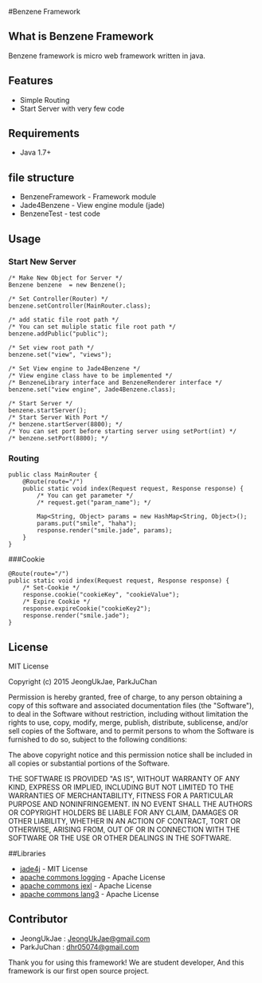 #Benzene Framework

## What is Benzene Framework

Benzene framework is micro web framework written in java.

## Features

* Simple Routing
* Start Server with very few code

## Requirements

* Java 1.7+

## file structure

* BenzeneFramework - Framework module
* Jade4Benzene     - View engine module (jade)
* BenzeneTest      - test code

## Usage

### Start New Server

```
/* Make New Object for Server */
Benzene benzene  = new Benzene();

/* Set Controller(Router) */
benzene.setController(MainRouter.class);

/* add static file root path */
/* You can set muliple static file root path */
benzene.addPublic("public");

/* Set view root path */
benzene.set("view", "views");

/* Set View engine to Jade4Benzene */
/* View engine class have to be implemented */
/* BenzeneLibrary interface and BenzeneRenderer interface */
benzene.set("view engine", Jade4Benzene.class);

/* Start Server */
benzene.startServer();
/* Start Server With Port */
/* benzene.startServer(8800); */
/* You can set port before starting server using setPort(int) */
/* benzene.setPort(8800); */
```

### Routing

```
public class MainRouter {
	@Route(route="/")
	public static void index(Request request, Response response) {
		/* You can get parameter */
		/* request.get("param_name"); */
		
		Map<String, Object> params = new HashMap<String, Object>();
		params.put("smile", "haha");
		response.render("smile.jade", params);
	}
}
```

###Cookie
```
@Route(route="/")
public static void index(Request request, Response response) {
	/* Set-Cookie */
	response.cookie("cookieKey", "cookieValue");
	/* Expire Cookie */
	response.expireCookie("cookieKey2");
	response.render("smile.jade");
}
```


## License

MIT License

Copyright (c) 2015 JeongUkJae, ParkJuChan

Permission is hereby granted, free of charge, to any person
obtaining a copy of this software and associated documentation
files (the "Software"), to deal in the Software without
restriction, including without limitation the rights to use,
copy, modify, merge, publish, distribute, sublicense, and/or sell
copies of the Software, and to permit persons to whom the
Software is furnished to do so, subject to the following
conditions:

The above copyright notice and this permission notice shall be
included in all copies or substantial portions of the Software.

THE SOFTWARE IS PROVIDED "AS IS", WITHOUT WARRANTY OF ANY KIND,
EXPRESS OR IMPLIED, INCLUDING BUT NOT LIMITED TO THE WARRANTIES
OF MERCHANTABILITY, FITNESS FOR A PARTICULAR PURPOSE AND
NONINFRINGEMENT. IN NO EVENT SHALL THE AUTHORS OR COPYRIGHT
HOLDERS BE LIABLE FOR ANY CLAIM, DAMAGES OR OTHER LIABILITY,
WHETHER IN AN ACTION OF CONTRACT, TORT OR OTHERWISE, ARISING
FROM, OUT OF OR IN CONNECTION WITH THE SOFTWARE OR THE USE OR
OTHER DEALINGS IN THE SOFTWARE.

##Libraries

* [jade4j](https://github.com/neuland/jade4j) - MIT License
* [apache commons logging](https://commons.apache.org/proper/commons-logging/) - Apache License
* [apache commons jexl](https://commons.apache.org/proper/commons-jexl/) - Apache License
* [apache commons lang3](https://commons.apache.org/proper/commons-lang/) - Apache License

## Contributor

* JeongUkJae : JeongUkJae@gmail.com
* ParkJuChan : dhr05074@gmail.com

Thank you for using this framework!
We are student developer,
And this framework is our first open source project.